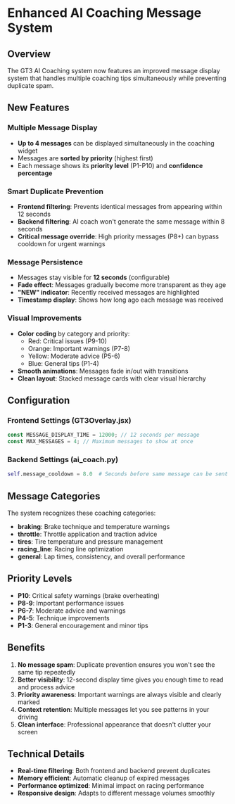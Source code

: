 # Enhanced AI Coaching Message System

## Overview

The GT3 AI Coaching system now features an improved message display system that handles multiple coaching tips simultaneously while preventing duplicate spam.

## New Features

### Multiple Message Display

- **Up to 4 messages** can be displayed simultaneously in the coaching widget
- Messages are **sorted by priority** (highest first)
- Each message shows its **priority level** (P1-P10) and **confidence percentage**

### Smart Duplicate Prevention

- **Frontend filtering**: Prevents identical messages from appearing within 12 seconds
- **Backend filtering**: AI coach won't generate the same message within 8 seconds
- **Critical message override**: High priority messages (P8+) can bypass cooldown for urgent warnings

### Message Persistence

- Messages stay visible for **12 seconds** (configurable)
- **Fade effect**: Messages gradually become more transparent as they age
- **"NEW" indicator**: Recently received messages are highlighted
- **Timestamp display**: Shows how long ago each message was received

### Visual Improvements

- **Color coding** by category and priority:
  - Red: Critical issues (P9-10)
  - Orange: Important warnings (P7-8)
  - Yellow: Moderate advice (P5-6)
  - Blue: General tips (P1-4)
- **Smooth animations**: Messages fade in/out with transitions
- **Clean layout**: Stacked message cards with clear visual hierarchy

## Configuration

### Frontend Settings (GT3Overlay.jsx)

```javascript
const MESSAGE_DISPLAY_TIME = 12000; // 12 seconds per message
const MAX_MESSAGES = 4; // Maximum messages to show at once
```

### Backend Settings (ai_coach.py)

```python
self.message_cooldown = 8.0  # Seconds before same message can be sent again
```

## Message Categories

The system recognizes these coaching categories:

- **braking**: Brake technique and temperature warnings
- **throttle**: Throttle application and traction advice
- **tires**: Tire temperature and pressure management
- **racing_line**: Racing line optimization
- **general**: Lap times, consistency, and overall performance

## Priority Levels

- **P10**: Critical safety warnings (brake overheating)
- **P8-9**: Important performance issues
- **P6-7**: Moderate advice and warnings
- **P4-5**: Technique improvements
- **P1-3**: General encouragement and minor tips

## Benefits

1. **No message spam**: Duplicate prevention ensures you won't see the same tip repeatedly
2. **Better visibility**: 12-second display time gives you enough time to read and process advice
3. **Priority awareness**: Important warnings are always visible and clearly marked
4. **Context retention**: Multiple messages let you see patterns in your driving
5. **Clean interface**: Professional appearance that doesn't clutter your screen

## Technical Details

- **Real-time filtering**: Both frontend and backend prevent duplicates
- **Memory efficient**: Automatic cleanup of expired messages
- **Performance optimized**: Minimal impact on racing performance
- **Responsive design**: Adapts to different message volumes smoothly
